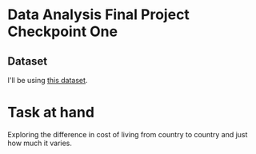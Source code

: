 # Data Analysis Final Project Checkpoint One

## Dataset

I'll be using [this dataset](https://www.kaggle.com/datasets/myrios/cost-of-living-index-by-country-by-number-2024/data).

# Task at hand
Exploring the difference in cost of living from country to country and just how much it varies.
